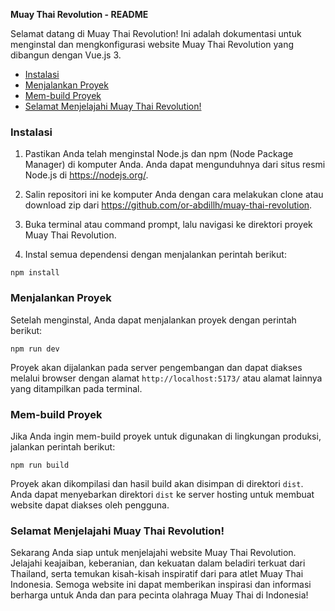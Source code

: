 **Muay Thai Revolution - README**

Selamat datang di Muay Thai Revolution! Ini adalah dokumentasi untuk menginstal dan mengkonfigurasi website Muay Thai Revolution yang dibangun dengan Vue.js 3.

- [Instalasi](#instalasi)
- [Menjalankan Proyek](#menjalankan-proyek)
- [Mem-build Proyek](#mem-build-proyek)
- [Selamat Menjelajahi Muay Thai Revolution!](#selamat-menjelajahi-muay-thai-revolution)


### Instalasi

1. Pastikan Anda telah menginstal Node.js dan npm (Node Package Manager) di komputer Anda. Anda dapat mengunduhnya dari situs resmi Node.js di https://nodejs.org/.

2. Salin repositori ini ke komputer Anda dengan cara melakukan clone atau download zip dari https://github.com/or-abdillh/muay-thai-revolution.

3. Buka terminal atau command prompt, lalu navigasi ke direktori proyek Muay Thai Revolution.

4. Instal semua dependensi dengan menjalankan perintah berikut:
```
npm install
```

### Menjalankan Proyek

Setelah menginstal, Anda dapat menjalankan proyek dengan perintah berikut:
```
npm run dev
```

Proyek akan dijalankan pada server pengembangan dan dapat diakses melalui browser dengan alamat `http://localhost:5173/` atau alamat lainnya yang ditampilkan pada terminal.

### Mem-build Proyek

Jika Anda ingin mem-build proyek untuk digunakan di lingkungan produksi, jalankan perintah berikut:
```
npm run build
```

Proyek akan dikompilasi dan hasil build akan disimpan di direktori `dist`. Anda dapat menyebarkan direktori `dist` ke server hosting untuk membuat website dapat diakses oleh pengguna.

### Selamat Menjelajahi Muay Thai Revolution!

Sekarang Anda siap untuk menjelajahi website Muay Thai Revolution. Jelajahi keajaiban, keberanian, dan kekuatan dalam beladiri terkuat dari Thailand, serta temukan kisah-kisah inspiratif dari para atlet Muay Thai Indonesia. Semoga website ini dapat memberikan inspirasi dan informasi berharga untuk Anda dan para pecinta olahraga Muay Thai di Indonesia!